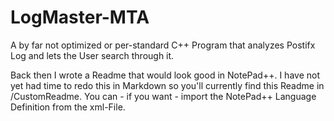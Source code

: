 # LogMaster-MTA

A by far not optimized or per-standard C++ Program that analyzes Postifx Log and lets the User search through it.

Back then I wrote a Readme that would look good in NotePad++. I have not yet had time to redo this in Markdown so you'll currently find this Readme in /CustomReadme. You can - if you want - import the NotePad++ Language Definition from the xml-File.
